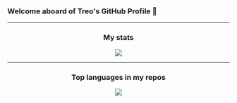 ### Welcome aboard of Treo's GitHub Profile 👋

---
<h3 align="center">My stats</h3>
<p align="center">
  <img src="https://github-readme-stats.vercel.app/api?username=treoa&count_private=true&show_icons=true&theme=buefy&custom_title=💻+Treo's+magic+on+GitHub">
</p>

---
<h3 align="center">Top languages in my repos</h3>

<p align="center">
  <img src="https://github-readme-stats.vercel.app/api/top-langs/?username=treoa&layout=compact&count_private=true&custom_title=💻+Treo's+top+languages+on+GitHub">
</p>

<!--
- 🔭 I’m currently working on ...
- 🌱 I’m currently learning ...
- 👯 I’m looking to collaborate on ...
- 🤔 I’m looking for help with ...
- 💬 Ask me about ...
- 📫 How to reach me: ...
- 😄 Pronouns: ...
- ⚡ Fun fact: ...
-->
